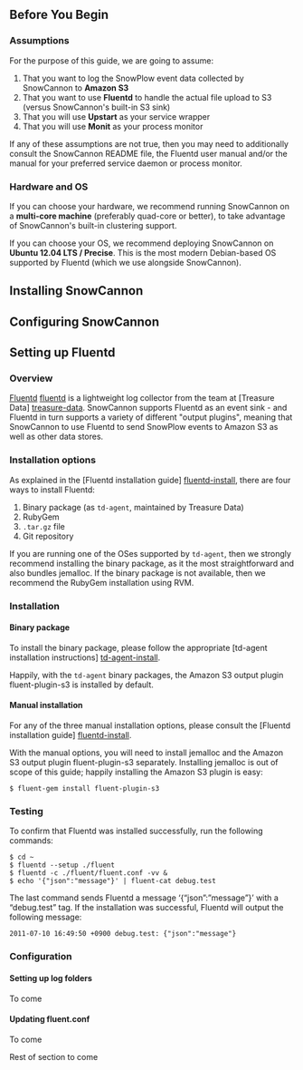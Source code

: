 ## Before You Begin

### Assumptions

For the purpose of this guide, we are going to assume:

1. That you want to log the SnowPlow event data collected by SnowCannon to **Amazon S3**
2. That you want to use **Fluentd** to handle the actual file upload to S3 (versus SnowCannon's built-in S3 sink)
3. That you will use **Upstart** as your service wrapper
4. That you will use **Monit** as your process monitor

If any of these assumptions are not true, then you may need to additionally consult the SnowCannon README file, the Fluentd user manual and/or the manual for your preferred service daemon or process monitor.

### Hardware and OS

If you can choose your hardware, we recommend running SnowCannon on a **multi-core machine** (preferably quad-core or better), to take advantage of SnowCannon's built-in clustering support.

If you can choose your OS, we recommend deploying SnowCannon on **Ubuntu 12.04 LTS / Precise**. This is the most modern Debian-based OS supported by Fluentd (which we use alongside SnowCannon).

## Installing SnowCannon

## Configuring SnowCannon

## Setting up Fluentd

### Overview

[Fluentd] [fluentd] is a lightweight log collector from the team at [Treasure Data] [treasure-data]. SnowCannon supports Fluentd as an event sink - and Fluentd in turn supports a variety of different "output plugins", meaning that SnowCannon to use Fluentd to send SnowPlow events to Amazon S3 as well as other data stores.

### Installation options

As explained in the [Fluentd installation guide] [fluentd-install], there are four ways to install Fluentd:

1. Binary package (as `td-agent`, maintained by Treasure Data)
2. RubyGem
3. `.tar.gz` file
4. Git repository

If you are running one of the OSes supported by `td-agent`, then we strongly recommend installing the binary package, as it the most straightforward and also bundles jemalloc. If the binary package is not available, then we recommend the RubyGem installation using RVM.

### Installation

#### Binary package

To install the binary package, please follow the appropriate [td-agent installation instructions] [td-agent-install].

Happily, with the `td-agent` binary packages, the Amazon S3 output plugin fluent-plugin-s3 is installed by default.

#### Manual installation

For any of the three manual installation options, please consult the [Fluentd installation guide] [fluentd-install].

With the manual options, you will need to install jemalloc and the Amazon S3 output plugin fluent-plugin-s3 separately. Installing jemalloc is out of scope of this guide; happily installing the Amazon S3 plugin is easy:

    $ fluent-gem install fluent-plugin-s3

### Testing

To confirm that Fluentd was installed successfully, run the following commands:

    $ cd ~
    $ fluentd --setup ./fluent
    $ fluentd -c ./fluent/fluent.conf -vv &
    $ echo '{"json":"message"}' | fluent-cat debug.test

The last command sends Fluentd a message ‘{“json”:”message”}’ with a “debug.test” tag. If the installation was successful, Fluentd will output the following message:

    2011-07-10 16:49:50 +0900 debug.test: {"json":"message"}

### Configuration

#### Setting up log folders

To come

#### Updating fluent.conf

To come

Rest of section to come

[fluentd]: http://fluentd.org
[treasure-data]: http://treasure-data.com
[fluentd-install]: http://fluentd.org/doc/install.html
[td-agent-install]: http://help.treasure-data.com/kb/installing-td-agent-daemon